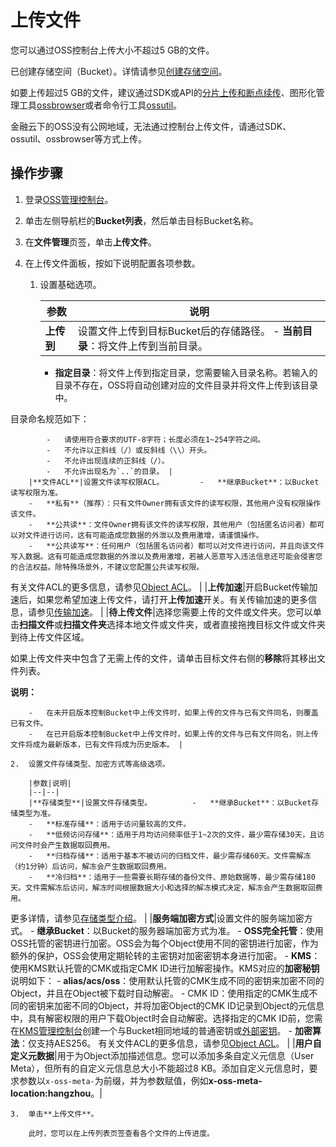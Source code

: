 # 上传文件

您可以通过OSS控制台上传大小不超过5 GB的文件。

已创建存储空间（Bucket）。详情请参见[创建存储空间](/intl.zh-CN/快速入门/控制台快速入门/创建存储空间.md)。

如要上传超过5 GB的文件，建议通过SDK或API的[分片上传和断点续传](/intl.zh-CN/开发指南/对象/文件（Object）/上传文件（Object）/分片上传和断点续传.md)、图形化管理工具[ossbrowser](/intl.zh-CN/常用工具/图形化管理工具ossbrowser/快速开始.md)或者命令行工具[ossutil](/intl.zh-CN/常用工具/命令行工具ossutil/概述.md)。

金融云下的OSS没有公网地域，无法通过控制台上传文件，请通过SDK、ossutil、ossbrowser等方式上传。

## 操作步骤

1.  登录[OSS管理控制台](https://oss.console.aliyun.com/)。

2.  单击左侧导航栏的**Bucket列表**，然后单击目标Bucket名称。

3.  在**文件管理**页签，单击**上传文件**。

4.  在上传文件面板，按如下说明配置各项参数。

    1.  设置基础选项。

        |参数|说明|
        |--|--|
        |**上传到**|设置文件上传到目标Bucket后的存储路径。         -   **当前目录**：将文件上传到当前目录。
        -   **指定目录**：将文件上传到指定目录，您需要输入目录名称。若输入的目录不存在，OSS将自动创建对应的文件目录并将文件上传到该目录中。

目录命名规范如下：

            -   请使用符合要求的UTF-8字符；长度必须在1~254字符之间。
            -   不允许以正斜线（/）或反斜线（\\）开头。
            -   不允许出现连续的正斜线（/）。
            -   不允许出现名为`..`的目录。 |
        |**文件ACL**|设置文件读写权限ACL。        -   **继承Bucket**：以Bucket读写权限为准。
        -   **私有**（推荐）：只有文件Owner拥有该文件的读写权限，其他用户没有权限操作该文件。
        -   **公共读**：文件Owner拥有该文件的读写权限，其他用户（包括匿名访问者）都可以对文件进行访问，这有可能造成您数据的外泄以及费用激增，请谨慎操作。
        -   **公共读写**：任何用户（包括匿名访问者）都可以对文件进行访问，并且向该文件写入数据。这有可能造成您数据的外泄以及费用激增，若被人恶意写入违法信息还可能会侵害您的合法权益。除特殊场景外，不建议您配置公共读写权限。
有关文件ACL的更多信息，请参见[Object ACL](/intl.zh-CN/开发指南/数据安全/访问控制/读写权限ACL.md)。 |
        |**上传加速**|开启Bucket传输加速后，如果您希望加速上传文件，请打开**上传加速**开关。有关传输加速的更多信息，请参见[传输加速](/intl.zh-CN/开发指南/存储空间（Bucket）/传输加速.md)。 |
        |**待上传文件**|选择您需要上传的文件或文件夹。您可以单击**扫描文件**或**扫描文件夹**选择本地文件或文件夹，或者直接拖拽目标文件或文件夹到待上传文件区域。

如果上传文件夹中包含了无需上传的文件，请单击目标文件右侧的**移除**将其移出文件列表。

**说明：**

        -   在未开启版本控制Bucket中上传文件时，如果上传的文件与已有文件同名，则覆盖已有文件。
        -   在已开启版本控制Bucket中上传文件时，如果上传的文件与已有文件同名，则上传文件将成为最新版本，已有文件将成为历史版本。 |

    2.  设置文件存储类型、加密方式等高级选项。

        |参数|说明|
        |--|--|
        |**存储类型**|设置文件存储类型。         -   **继承Bucket**：以Bucket存储类型为准。
        -   **标准存储**：适用于访问量较高的文件。
        -   **低频访问存储**：适用于月均访问频率低于1~2次的文件，最少需存储30天，且访问文件时会产生数据取回费用。
        -   **归档存储**：适用于基本不被访问的归档文件，最少需存储60天。文件需解冻（约1分钟）后访问，解冻会产生数据取回费用。
        -   **冷归档**：适用于一些需要长期存储的备份文件、原始数据等，最少需存储180天。文件需解冻后访问，解冻时间根据数据大小和选择的解冻模式决定，解冻会产生数据取回费用。
更多详情，请参见[存储类型介绍](/intl.zh-CN/开发指南/存储类型/存储类型介绍.md)。 |
        |**服务端加密方式**|设置文件的服务端加密方式。         -   **继承Bucket**：以Bucket的服务器端加密方式为准。
        -   **OSS完全托管**：使用OSS托管的密钥进行加密。OSS会为每个Object使用不同的密钥进行加密，作为额外的保护，OSS会使用定期轮转的主密钥对加密密钥本身进行加密。
        -   **KMS**：使用KMS默认托管的CMK或指定CMK ID进行加解密操作。KMS对应的**加密秘钥**说明如下：
            -   **alias/acs/oss**：使用默认托管的CMK生成不同的密钥来加密不同的Object，并且在Object被下载时自动解密。
            -   CMK ID：使用指定的CMK生成不同的密钥来加密不同的Object，并将加密Object的CMK ID记录到Object的元信息中，具有解密权限的用户下载Object时会自动解密。选择指定的CMK ID前，您需在[KMS管理控制台](https://kms.console.aliyun.com)创建一个与Bucket相同地域的普通密钥或[外部密钥](/intl.zh-CN/密钥服务/密钥种类/使用对称密钥/导入密钥材料.md)。
        -   **加密算法**：仅支持AES256。
有关文件ACL的更多信息，请参见[Object ACL](/intl.zh-CN/开发指南/数据安全/访问控制/读写权限ACL.md)。 |
        |**用户自定义元数据**|用于为Object添加描述信息。您可以添加多条自定义元信息（User Meta），但所有的自定义元信息总大小不能超过8 KB。添加自定义元信息时，要求参数以`x-oss-meta-`为前缀，并为参数赋值，例如**x-oss-meta-location:hangzhou**。|

    3.  单击**上传文件**。

        此时，您可以在上传列表页签查看各个文件的上传进度。


